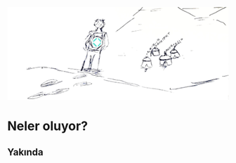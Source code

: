 ![Türkçe Yazılım Konatı](https://raw.githubusercontent.com/turkce-yazilim-konati/.github/main/profile/d%C3%BC%C5%9F_kurduk.jpg "DÜŞ KURDUK!")

# Neler oluyor?
## Yakında
